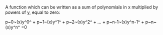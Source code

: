 A function which can be written as a sum of polynomials in x multiplied
by powers of y, equal to zero:

p~0~(x)y^0^ + p~1~(x)y^1^ + p~2~(x)y^2^ + ... + p~n-1~(x)y^n-1^ +
p~n~(x)y^n^ =0
